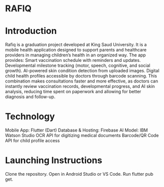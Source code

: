 # RAFIQ

# Introduction
Rafiq is a graduation project developed at King Saud University.
It is a mobile health application designed to support parents and healthcare providers in managing children’s health in an organized way.
The app provides:
Smart vaccination schedule with reminders and updates.
Developmental milestone tracking (motor, speech, cognitive, and social growth).
AI-powered skin condition detection from uploaded images.
Digital child health profiles accessible by doctors through barcode scanning.
This combination makes consultations faster and more effective, as doctors can instantly review vaccination records, developmental progress, and AI skin analysis, reducing time spent on paperwork and allowing for better diagnosis and follow-up.

# Technology
Mobile App: Flutter (Dart)
Database & Hosting: Firebase
AI Model: IBM Watson Studio
OCR API for digitizing medical documents
Barcode/QR Code API for child profile access

# Launching Instructions
Clone the repository.
Open in Android Studio or VS Code.
Run flutter pub get.
